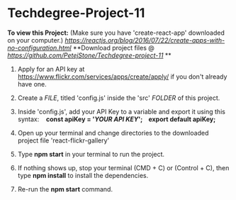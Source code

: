 # Techdegree-Project-11


**To view this Project:**
(Make sure you have 'create-react-app' downloaded on your computer.)
*https://reactjs.org/blog/2016/07/22/create-apps-with-no-configuration.html*
**Download project files @ *https://github.com/PetejStone/Techdegree-project-11* **

1) Apply for an API key at https://www.flickr.com/services/apps/create/apply/ if you don't already have one.

2) Create a *FILE*, titled 'config.js' inside the 'src' *FOLDER* of this project.

3) Inside 'config.js', add your API Key to a variable and export it using this syntax: 
    **const apiKey = '*YOUR API KEY*';
    export default apiKey;**
    
4) Open up your terminal and change directories to the downloaded project file 'react-flickr-gallery'

5) Type **npm start** in your terminal to run the project.
    
6) If nothing shows up, stop your terminal (CMD + C) or (Control + C), then type **npm install** to install the 
    dependencies.  
    
7) Re-run the **npm start** command.
  
    
